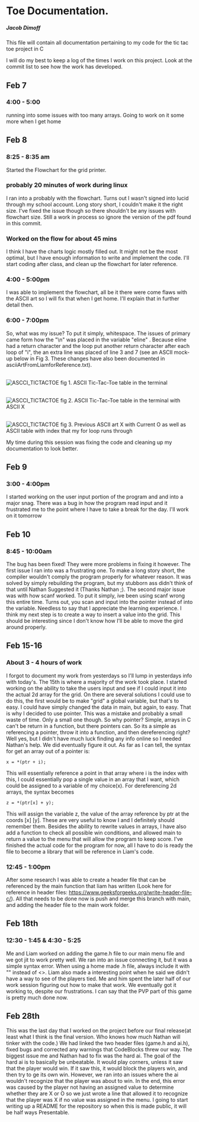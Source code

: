 # Toe Documentation.
##### Jacob Dimoff
This file will contain all documentation pertaining to my code for the tic tac toe project in C

I will do my best to keep a log of the times I work on this project. Look at the commit list to see how the work has developed.
## Feb 7
### 4:00 - 5:00
running into some issues with too many arrays. Going to work on it some more when I get home
## Feb 8
### 8:25 - 8:35 am
Started the Flowchart for the grid printer.
### probably 20 minutes of work during linux
I ran into a probably with the flowchart. Turns out I wasn't signed into lucid through my school account. Long story short, I couldn't make it the right size. I've fixed the issue though so there shouldn't be any issues with flowchart size. Still a work in process so ignore the version of the pdf found in this commit.
### Worked on the flow for about 45 mins
I think I have the charts logic mostly filled out. It might not be the most optimal, but I have enough information to write and implement the code. I'll start coding after class, and clean up the flowchart for later reference.
### 4:00 - 5:00pm
I was able to implement the flowchart, all be it there were come flaws with the ASCII art so I will fix that when I get home. I'll explain that in further detail then.
### 6:00 - 7:00pm
So, what was my issue? To put it simply, whitespace. The issues of primary came form how the "\n" was placed in the variable "eline" . Because eline had a return character and the loop put another return character after each loop of "i", the an extra line was placed of line 3 and 7 (see an ASCII mock-up below in Fig 3. These changes have also been documented in asciiArtFromLiamforReference.txt). 

</br>![ASCCI_TICTACTOE](ASCCI_TERMINAL.png)
fig 1. ASCII Tic-Tac-Toe table in the terminal

</br>![ASCCI_TICTACTOE](ASCCI_TERMINAL_WITH_X.png)
fig 2. ASCII Tic-Tac-Toe table in the terminal with ASCII X

</br>![ASCCI_TICTACTOE](OLD_ASCCI.png)
fig 3. Previous ASCII art X with Current O as well as ASCII table with index that my for loop runs through

My time during this session was fixing the code and cleaning up my documentation to look better.
## Feb 9
### 3:00 - 4:00pm
I started working on the user input portion of the program and and into a major snag. There was a bug in how the program read input and it frustrated me to the point where I have to take a break for the day. I'll work on it tomorrow
## Feb 10
### 8:45 - 10:00am
The bug has been fixed! They were more problems in fixing it however. The first issue I ran into was a frustrating one. To make a long story short, the compiler wouldn't comply the program properly for whatever reason. It was solved by simply rebuilding the program, but my stubborn ass didn't think of that until Nathan Suggested it (Thanks Nathan ;). The second major issue was with how scanf worked. To put it simply, ive been using scanf wrong this entire time. Turns out, you scan and input into the pointer instead of into the variable. Needless to say that I appreciate the  learning experience. I think my next step is to create a way to insert a value into the grid. This should be interesting since I don't know how I'll be able to move the gird around properly.
## Feb 15-16
### About 3 - 4 hours of work
I forgot to document my work from yesterdays so I'll lump in yesterdays info with today's. The 15th is where a majority of the work took place. I started working on the ability to take the users input and see if I could input it into the actual 2d array for the grid. On there are several solutions I could use to do this, the first would be to make "grid" a global variable, but that's to easy. I could have simply changed the data in main, but again, to easy. That is why I decided to use pointer. This was a mistake and probably a small waste of time. Only a small one though. So why pointer? Simple, arrays in C can't be return in a function, but there pointers can. So its a simple as referencing a pointer, throw it into a function, and then dereferencing right? Well yes, but I didn't have much luck finding any info online so I needed Nathan's help. We did eventually figure it out. As far as I can tell, the syntax for get an array out of a pointer is:

`x = *(ptr + i);`

This will essentially reference a point in that array where i is the index with this, I could essentially pop a single value in an array that I want, which could be assigned to a variable of my choice(x). For dereferencing 2d arrays, the syntax becomes

`z = *(ptr[x] + y);`

This will assign the variable z, the value of the array reference by ptr at the coords [x] [y]. These are very useful to know I and I definitely should remember them. Besides the ability to rewrite values in arrays, I have also add a function to check all possible win conditions, and allowed main to return a value to the menu that will allow the program to keep score. I've finished the actual code for the program for now, all I have to do is ready the file to become a library that will be reference in Liam's code.
### 12:45 - 1:00pm
After some research I was able to create a header file that can be referenced by the main function that liam has written (Look here for reference in header files: https://www.geeksforgeeks.org/write-header-file-c/). All that needs to be done now is push and merge this branch with main, and adding the header file to the main work folder.
## Feb 18th
### 12:30 - 1:45 & 4:30 - 5:25
Me and Liam worked on adding the game.h file to our main menu file and we got jit to work pretty well. We ran into an issue connecting it, but it was a simple syntax error. When using a home made .h file, always include it with "" instead of <>. Liam also made a interesting point when he said we didn't have a way to see of the players tied. Me and him spent the later half of our work session figuring out how to make that work. We eventually got it working to, despite our frustrations. I can say that the PVP part of this game is pretty much done now.
## Feb 28th
This was the last day that I worked on the project before our final release(at least what I think is the final version. Who knows how much Nathan will tinker with the code.) We had linked the two header files (game.h and ai.h), fixed bugs and corrected any warnings that CodeBlocks threw our way. The biggest issue me and Nathan had to fix was the hard ai. The goal of the hard ai is to basically be unbeatable. It would play corners, unless it saw that the player would win. If it saw this, it would block the players win, and then try to ge its own win. However, we ran into an issues where the ai wouldn't recognize that the player was about to win. In the end, this error was caused by the player not having an assigned value to determine whether they are X or O so we just wrote a line that allowed it to recognize that the player was X if no value was assigned in the menu. I going to start writing up a README for the repository so when this is made public, it will be half ways Presentable.